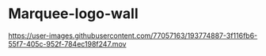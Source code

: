 # Marquee-logo-wall

https://user-images.githubusercontent.com/77057163/193774887-3f116fb6-55f7-405c-952f-784ec198f247.mov

